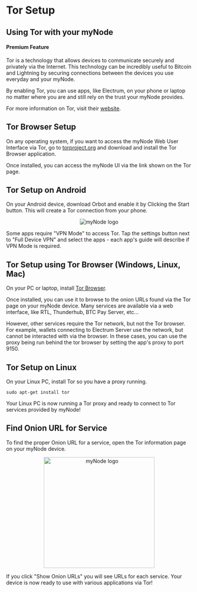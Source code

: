 # Tor Setup

## Using Tor with your myNode

#### Premium Feature

Tor is a technology that allows devices to communicate securely and privately via the Internet. This technology can be incredibly useful to Bitcoin and Lightning by securing connections between the devices you use everyday and your myNode.

By enabling Tor, you can use apps, like Electrum, on your phone or laptop no matter where you are and still rely on the trust your myNode provides.

For more information on Tor, visit their [website](https://www.torproject.org/).

## Tor Browser Setup

On any operating system, if you want to access the myNode Web User Interface via Tor, go to [torproject.org](https://www.torproject.org/) and download and install the Tor Browser application.

Once installed, you can access the myNode UI via the link shown on the Tor page.

## Tor Setup on Android

On your Android device, download Orbot and enable it by Clicking the Start button. This will create a Tor connection from your phone.

<center>
  <figure>
    <img src="/images/remote-access-tor/setup-tor-access-1.png" alt="myNode logo" class="app_screenshot">
  </figure>
</center>

Some apps require "VPN Mode" to access Tor. Tap the settings button next to "Full Device VPN" and select the apps - each app's guide will describe if VPN Mode is required.

## Tor Setup using Tor Browser (Windows, Linux, Mac)

On your PC or laptop, install <a href="https://www.torproject.org/download/" target="_blank">Tor Browser</a>.

Once installed, you can use it to browse to the onion URLs found via the Tor page on your myNode device. Many services are available via a web interface, like RTL, Thunderhub, BTC Pay Server, etc...

However, other services require the Tor network, but not the Tor browser. For example, wallets connecting to Electrum Server use the network, but cannot be interacted with via the browser. In these cases, you can use the proxy being run behind the tor browser by setting the app's proxy to port 9150.

## Tor Setup on Linux

On your Linux PC, install Tor so you have a proxy running.

```
sudo apt-get install tor
```

Your Linux PC is now running a Tor proxy and ready to connect to Tor services provided by myNode!


## Find Onion URL for Service

To find the proper Onion URL for a service, open the Tor information page on your myNode device.

<center>
  <figure>
    <img src="/images/remote-access-tor/setup-tor-access-2.png" alt="myNode logo" style="width: 300px">
  </figure>
</center>

If you click "Show Onion URLs" you will see URLs for each service. Your device is now ready to use with various applications via Tor!
